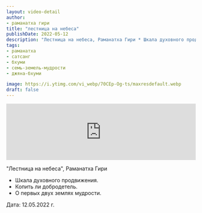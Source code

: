 ```yaml
---
layout: video-detail
author:
- раманатха гири
title: "лестница на небеса"
publishDate: 2022-05-12
description: "Лестница на небеса, Раманатха Гири * Шкала духовного продвижения. * Копить ли добродетель. * О первых двух землях мудрости.   Дата  12.05.2022 г."
tags: 
- раманатха
- сатсанг
- бхуми
- семь-земель-мудрости
- джяна-бхуми

image: https://i.ytimg.com/vi_webp/70CEp-Og-ts/maxresdefault.webp
draft: false
---
```


<iframe width="100%" src="https://www.youtube.com/embed/70CEp-Og-ts" frameborder="0" allowfullscreen=""></iframe> 

 "Лестница на небеса", Раманатха Гири

* Шкала духовного продвижения.
* Копить ли добродетель.
* О первых двух землях мудрости.

  
 Дата: 12.05.2022 г.

  

 